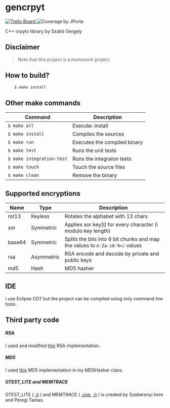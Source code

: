 gencrpyt
===

[ ![Trello Board](https://img.shields.io/badge/-Trello%20Board-blue.svg?colorB=0079BF&logo=data:image/png;base64,iVBORw0KGgoAAAANSUhEUgAAABgAAAAYCAYAAADgdz34AAAABmJLR0QA/wD/AP+gvaeTAAAACXBIWXMAAA3XAAAN1wFCKJt4AAAAB3RJTUUH4gMfFRg2j85BawAAAJBJREFUSMftk8sNwjAQRGdRukBUwSlOBaEQOqBNqtg+HhciRVYczEZRcvC7rfcz67EsNU4H8ACc/3FgzOfZgoBLugb3czO7/brBRJ+dp5pcjUXFwkjusvebNoF9BABbi+d0wcVewHsW30uFSx8NSTKzYm6NvO+4NwBSFg8RgZANWy3yDfO9xqJnUMS/vY2T8QHlfqEd/I6h/wAAAABJRU5ErkJggg==) ](https://trello.com/b/jgU4LbyG/gencrypt) ![Coverage by JPorta](https://img.shields.io/badge/Coverage-97%25-brightgreen.svg)

C++ crpyto library by Szabó Gergely

## Disclaimer

> Note that this project is a homework project.

## How to build?

```bash
	$ make install
```

## Other make commands

|Command|Description|
|-------|-----------|
| `$ make all` | Execute: install |
| `$ make install` | Compiles the sources |
| `$ make run` | Executes the compiled binary |
| `$ make test` | Runs the unit tests |
| `$ make integration-test` | Runs the integraion tests |
| `$ make touch` | Touch the source files |
| `$ make clean` | Remove the binary |

## Supported encryptions

|Name  |Type      |Description|
|------|----------|-----------|
|rot13 |Keyless   |Rotates the alphabet with 13 chars|
|xor   |Symmetric |Applies xor key[i] for every character (i modulo key length)|
|base64|Symmetric |Splits the bits into 6 bit chunks and map the values to `A-Za-z0-9+/` values|
|rsa   |Asymmetric|RSA encode and decode by private and public keys|
|md5   |Hash      |MD5 hasher|

## IDE

I use Eclipse CDT but the project can be compiled using only command line tools.

## Third party code

##### RSA

I used and modified [this](https://www.sanfoundry.com/cpp-program-implement-rsa-algorithm/) RSA implementation.

##### MD5

I used [this](http://archive.is/Grv2E) MD5 implementation in my MD5Hasher class.

##### GTEST_LITE and MEMTRACE

GTEST_LITE ( [.h](http://svn.iit.bme.hu/proga2/cporta_peldak/NHF/test/gtest_lite.h) ) and MEMTRACE ( [.cpp](http://svn.iit.bme.hu/proga2/cporta_peldak/NHF/Kesz/memtrace.cpp), [.h](http://svn.iit.bme.hu/proga2/cporta_peldak/NHF/Kesz/memtrace.h) ) is created by Szeberenyi Imre and Peregi Tamas.

